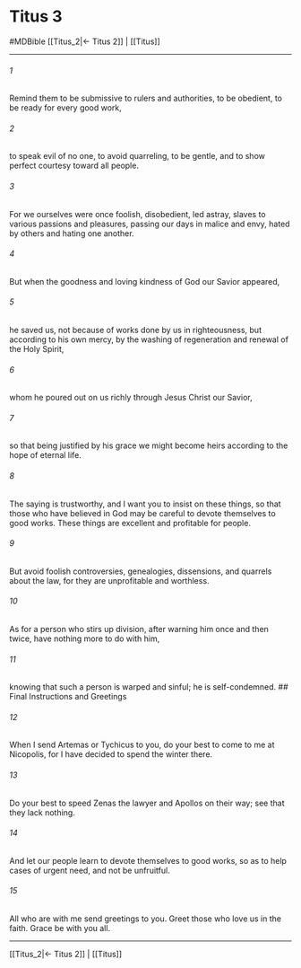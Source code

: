 # Titus 3
#MDBible
[[Titus_2|← Titus 2]] | [[Titus]]

***

###### 1 

Remind them to be submissive to rulers and authorities, to be obedient, to be ready for every good work, 

###### 2 

to speak evil of no one, to avoid quarreling, to be gentle, and to show perfect courtesy toward all people. 

###### 3 

For we ourselves were once foolish, disobedient, led astray, slaves to various passions and pleasures, passing our days in malice and envy, hated by others and hating one another. 

###### 4 

But when the goodness and loving kindness of God our Savior appeared, 

###### 5 

he saved us, not because of works done by us in righteousness, but according to his own mercy, by the washing of regeneration and renewal of the Holy Spirit, 

###### 6 

whom he poured out on us richly through Jesus Christ our Savior, 

###### 7 

so that being justified by his grace we might become heirs according to the hope of eternal life. 

###### 8 

The saying is trustworthy, and I want you to insist on these things, so that those who have believed in God may be careful to devote themselves to good works. These things are excellent and profitable for people. 

###### 9 

But avoid foolish controversies, genealogies, dissensions, and quarrels about the law, for they are unprofitable and worthless. 

###### 10 

As for a person who stirs up division, after warning him once and then twice, have nothing more to do with him, 

###### 11 

knowing that such a person is warped and sinful; he is self-condemned. ## Final Instructions and Greetings 

###### 12 

When I send Artemas or Tychicus to you, do your best to come to me at Nicopolis, for I have decided to spend the winter there. 

###### 13 

Do your best to speed Zenas the lawyer and Apollos on their way; see that they lack nothing. 

###### 14 

And let our people learn to devote themselves to good works, so as to help cases of urgent need, and not be unfruitful. 

###### 15 

All who are with me send greetings to you. Greet those who love us in the faith. Grace be with you all. 

***

[[Titus_2|← Titus 2]] | [[Titus]]
